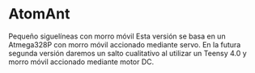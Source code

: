 # AtomAnt
Pequeño siguelíneas con morro móvil
Esta versión se basa en un Atmega328P con morro móvil accionado mediante servo. 
En la futura segunda versión daremos un salto cualitativo al utilizar un Teensy 4.0 y morro móvil accionado mediante motor DC.
